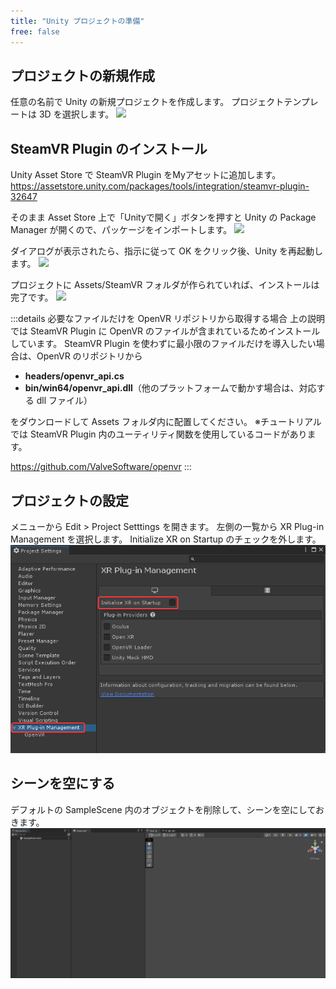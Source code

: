 ```yaml
---
title: "Unity プロジェクトの準備"
free: false
---
```


## プロジェクトの新規作成
任意の名前で Unity の新規プロジェクトを作成します。
プロジェクトテンプレートは 3D を選択します。
![](https://storage.googleapis.com/zenn-user-upload/df7746e620dc-20240227.png)

## SteamVR Plugin のインストール
Unity Asset Store で SteamVR Plugin をMyアセットに追加します。
https://assetstore.unity.com/packages/tools/integration/steamvr-plugin-32647

そのまま Asset Store 上で「Unityで開く」ボタンを押すと Unity の Package Manager が開くので、パッケージをインポートします。
![](https://storage.googleapis.com/zenn-user-upload/14df39868604-20240122.png)

ダイアログが表示されたら、指示に従って OK をクリック後、Unity を再起動します。
![](https://storage.googleapis.com/zenn-user-upload/735f69eb776b-20240122.png)

プロジェクトに Assets/SteamVR フォルダが作られていれば、インストールは完了です。
![](https://storage.googleapis.com/zenn-user-upload/5089910653b4-20240227.png)

:::details 必要なファイルだけを OpenVR リポジトリから取得する場合
上の説明では SteamVR Plugin に OpenVR のファイルが含まれているためインストールしています。
SteamVR Plugin を使わずに最小限のファイルだけを導入したい場合は、OpenVR のリポジトリから

- **headers/openvr_api.cs**
- **bin/win64/openvr_api.dll**（他のプラットフォームで動かす場合は、対応する dll ファイル）

をダウンロードして Assets フォルダ内に配置してください。
※チュートリアルでは SteamVR Plugin 内のユーティリティ関数を使用しているコードがあります。

https://github.com/ValveSoftware/openvr
:::

## プロジェクトの設定
メニューから Edit > Project Setttings を開きます。
左側の一覧から XR Plug-in Management を選択します。
Initialize XR on Startup のチェックを外します。
![](/images/turn-off-xr-plugin-management.png)

## シーンを空にする
デフォルトの SampleScene 内のオブジェクトを削除して、シーンを空にしておきます。
![](/images/empty-scene.png)